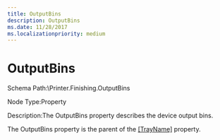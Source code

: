 ```yaml
---
title: OutputBins
description: OutputBins
ms.date: 11/28/2017
ms.localizationpriority: medium
---
```


# OutputBins


Schema Path:\\Printer.Finishing.OutputBins

Node Type:Property

Description:The OutputBins property describes the device output bins.

The OutputBins property is the parent of the [\[TrayName\]](-trayname-2.md) property.

 

 




